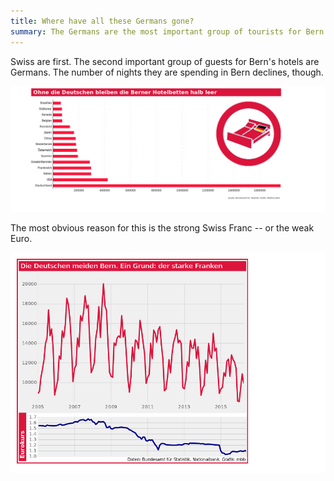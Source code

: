 ```yaml
---
title: Where have all these Germans gone?
summary: The Germans are the most important group of tourists for Bern's hotels. But the number of nights they are spending in Bern declines rapidly...
---
```


Swiss are first. The second important group of guests for Bern's hotels are Germans. The number of nights they are spending in Bern declines, though.

![Data visualization](bestguest_final_2.png)

The most obvious reason for this is the strong Swiss Franc -- or the weak Euro. 

![Data visualization](europroblem_final.png)
